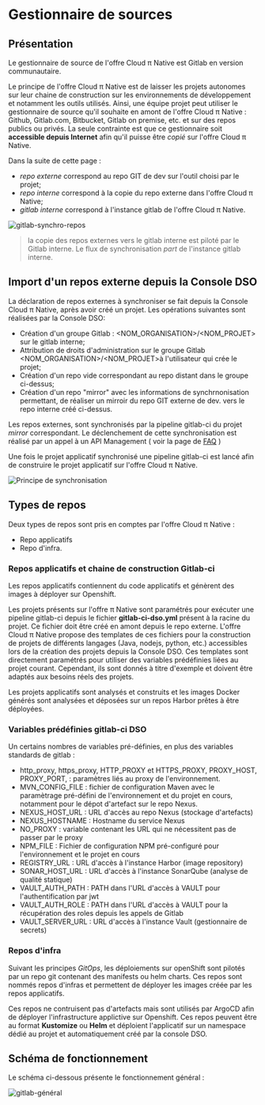 # Gestionnaire de sources

## Présentation
Le gestionnaire de source de l'offre Cloud π Native est Gitlab en version communautaire.

Le principe de l'offre Cloud π Native est de laisser les projets autonomes sur leur chaine de construction sur les environnements de développement et notamment les outils utilisés. Ainsi, une équipe projet peut utiliser le gestionnaire de source qu'il souhaite en amont de l'offre Cloud π Native : Github, Gitlab.com, Bitbucket, Gitlab on premise, etc. et sur des repos publics ou privés. La seule contrainte est que ce gestionnaire soit **accessible depuis Internet** afin qu'il puisse être *copié* sur l'offre Cloud π Native.

Dans la suite de cette page :
  - *repo externe* correspond au repo GIT de dev sur l'outil choisi par le projet;
  - *repo interne* correspond à la copie du repo externe dans l'offre Cloud π Native;
  - *gitlab interne* correspond à l'instance gitlab de l'offre Cloud π Native.

![gitlab-synchro-repos](/img/repo-sync-01.png)

> la copie des repos externes vers le gitlab interne est piloté par le Gitlab interne. Le flux de synchronisation *part* de l'instance gitlab interne.

 ## Import d'un repos externe depuis la Console DSO

La déclaration de repos externes à synchroniser se fait depuis la Console Cloud π Native, après avoir créé un projet. Les opérations suivantes sont réalisées par la Console DSO:
 - Création d'un groupe Gitlab : <NOM_ORGANISATION>/<NOM_PROJET> sur le gitlab interne;
 - Attribution de droits d'administration sur le groupe Gitlab <NOM_ORGANISATION>/<NOM_PROJET>à l'utilisateur qui crée le projet;
 - Création d'un repo vide correspondant au repo distant dans le groupe ci-dessus;
 - Création d'un repo "mirror" avec les informations de synchrnonisation permettant, de réaliser un mirroir du repo GIT externe de dev. vers le repo interne créé ci-dessus.

Les repos externes, sont synchronisés par la pipeline gitlab-ci du projet *mirror* correspondant. Le déclenchement de cette synchronisation est réalisé par un appel à un API Management ( voir la page de [FAQ](/guide/faq) )

Une fois le projet applicatif synchronisé une pipeline gitlab-ci est lancé afin de construire le projet applicatif sur l'offre Cloud π Native.

![Principe de synchronisation](/img/repo-sync-02.png)

## Types de repos

Deux types de repos sont pris en comptes par l'offre Cloud π Native :
 - Repo applicatifs
 - Repo d'infra.

### Repos applicatifs et chaine de construction Gitlab-ci 

Les repos applicatifs contiennent du code applicatifs et génèrent des images à déployer sur Openshift.

Les projets présents sur l'offre π Native sont paramétrés pour exécuter une pipeline gitlab-ci depuis le fichier **gitlab-ci-dso.yml** présent à la racine du projet. Ce fichier doit être créé en amont depuis le repo externe. L'offre Cloud π Native propose des templates de ces fichiers pour la construction de projets de différents langages (Java, nodejs, python, etc.) accessibles lors de la création des projets depuis la Console DSO. Ces templates sont directement paramétrés pour utiliser des variables prédéfinies liées au projet courant. Cependant, ils sont donnés à titre d'exemple et doivent être adaptés aux besoins réels des projets.

Les projets applicatifs sont analysés et construits et les images Docker générés sont analysées et déposées sur un repos Harbor prêtes à être déployées.


### Variables prédéfinies gitlab-ci DSO

Un certains nombres de variables pré-définies, en plus des variables standards de gitlab :
 - http_proxy, https_proxy, HTTP_PROXY et HTTPS_PROXY, PROXY_HOST, PROXY_PORT,  : paramètres liés au proxy de l'environnement.
 - MVN_CONFIG_FILE : fichier de configuration Maven avec le paramètrage pré-défini de l'environnement et du projet en cours, notamment pour le dépot d'artefact sur le repo Nexus.
 - NEXUS_HOST_URL : URL d'accès au repo Nexus (stockage d'artefacts)
 - NEXUS_HOSTNAME : Hostname du service Nexus
 - NO_PROXY : variable contenant les URL qui ne nécessitent pas de passer par le proxy
 - NPM_FILE : Fichier de configuration NPM pré-configuré pour l'environnement et le projet en cours
 - REGISTRY_URL : URL d'accès à l'instance Harbor (image repository)
 - SONAR_HOST_URL : URL d'accès à l'instance SonarQube (analyse de qualité statique)
 - VAULT_AUTH_PATH : PATH dans l'URL d'accès à VAULT pour l'authentification par jwt
 - VAULT_AUTH_ROLE : PATH dans l'URL d'accès à VAULT pour la récupération des roles depuis les appels de Gitlab
 - VAULT_SERVER_URL : URL d'accès à l'instance Vault (gestionnaire de secrets)
 
### Repos d'infra

Suivant les principes *GitOps*, les déploiements sur openShift sont pilotés par un repo git contenant des manifests ou helm charts. Ces repos sont nommés repos d'infras et permettent de déployer les images créée par les repos applicatifs.

Ces repos ne contruisent pas d'artefacts mais sont utilisés par ArgoCD afin de déployer l'infrastructure applictive sur Openshift. Ces repos peuvent être au format **Kustomize** ou **Helm** et déploient l'applicatif sur un namespace dédié au projet et automatiquement créé par la console DSO.

## Schéma de fonctionnement
Le schéma ci-dessous présente le fonctionnement général : 

![gitlab-général](/img/gitlab.png)


